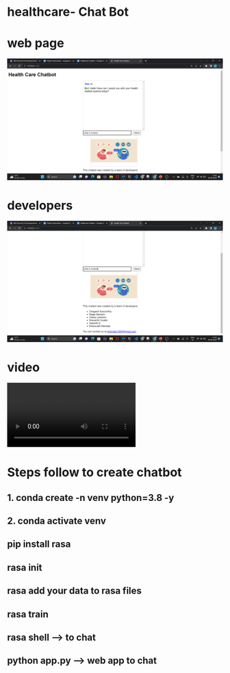 # healthcare- Chat Bot

# web page

![img](https://github.com/dharavathramdas101/healthcare-bot/blob/main/demo_app/Screenshot%202023-06-20%20174141.png)

# developers 
![img](https://github.com/dharavathramdas101/healthcare-bot/blob/main/demo_app/Screenshot%202023-06-20%20174209.png)

# video
![Demo Video](https://github.com/dharavathramdas101/healthcare-bot/blob/main/demo_app/Untitled%20video%20-%20Made%20with%20Clipchamp%20(10).mp4)

# Steps follow to create chatbot
## 1. conda create -n venv python=3.8 -y
## 2. conda activate venv
## pip install rasa
## rasa init
## rasa add your data to rasa files
## rasa train
## rasa shell --> to chat 
## python app.py --> web app to chat 

